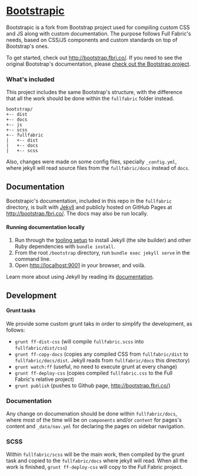 # [Bootstrapic](http://bootstrap.fbri.co/)

Bootstrapic is a fork from Bootstrap project used for compiling custom CSS and JS along with custom documentation. The purpose follows Full Fabric's needs, based on CSS/JS components and custom standards on top of Bootstrap's ones. 

To get started, check out <http://bootstrap.fbri.co/>. If you need to see the original Bootstrap's documentation, please [check out the Bootstrap project](https://github.com/twbs/bootstrap/blob/v4-dev/README.md).

### What's included

This project includes the same Bootstrap's structure, with the difference that all the work should be done within the `fullfabric` folder instead. 

```
bootstrap/
+-- dist
+-- docs
+-- js
+-- scss
+-- fullfabric
|	+-- dist
|	+-- docs
|	+-- scss
```

Also, changes were made on some config files, specially `_config.yml`, where jekyll will read source files from the `fullfabric/docs` instead of `docs`.

## Documentation

Bootstrapic's documentation, included in this repo in the `fullfabric` directory, is built with [Jekyll](http://jekyllrb.com) and publicly hosted on GitHub Pages at <http://bootstrap.fbri.co/>. The docs may also be run locally.

#### Running documentation locally

1. Run through the [tooling setup](https://github.com/twbs/bootstrap/blob/v4-dev/docs/getting-started/build-tools.md#tooling-setup) to install Jekyll (the site builder) and other Ruby dependencies with `bundle install`.
2. From the root `/bootstrap` directory, run `bundle exec jekyll serve` in the command line.
3. Open <http://localhost:9001> in your browser, and voilà.

Learn more about using Jekyll by reading its [documentation](http://jekyllrb.com/docs/home/).


## Development

#### Grunt tasks

We provide some custom grunt taks in order to simplify the development, as follows:

-	`grunt ff-dist-css` (will compile `fullfabric.scss` into `fullfabric/dist/css`)
-	`grunt ff-copy-docs` (copies any compiled CSS from `fullfabric/dist` to `fullfabric/docs/dist`. Jekyll reads from `fullfabric/docs` this directory)
-	`grunt watch:ff` (useful, no need to execute grunt at every change)
-	`grunt ff-deploy-css` (copies compiled `fullfabric.css` to the Full Fabric's relative project)
-	`grunt publish` (pushes to Github page, <http://bootstrap.fbri.co/>)

### Documentation

Any change on documenation should be done within `fullfabric/docs`, where most of the time will be on `components` and/or `content` for pages's content and `_data/nav.yml` for declaring the pages on sidebar navigation. 

### SCSS

Within `fullfabric/scss` will be the main work, then compiled by the grunt task and copied to the `fullfabric/docs` where jekyll will read. When all the work is finished, `grunt ff-deploy-css` will copy to the Full Fabric project. 

